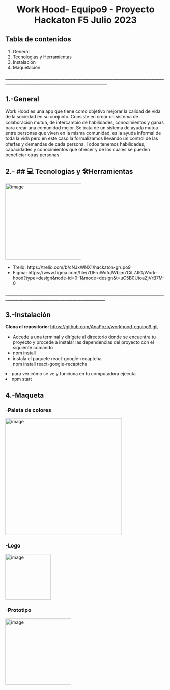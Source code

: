

<h1 align="center"> Work Hood- Equipo9 - Proyecto Hackaton F5 Julio 2023 </h1>

<h2>Tabla de contenidos</h2>

<ol> 
<li>General</li>
<li>Tecnologias y Herramientas</li>
<li>Instalación</li>
<li>Maquetación</li>
</ol>
________________________________________________________________________________________________________________________________

<h2>1.-General</h2>

<p>Work Hood es una app que tiene como objetivo mejorar la calidad de vida de la sociedad en su conjunto. Consiste en crear un sistema  de colaboración mutua, de intercambio de habilidades, conocimientos y ganas para crear una comunidad mejor.
Se trata de un sistema de ayuda mutua entre personas que viven en la misma comunidad, es la ayuda informal de toda la vida pero en este caso la formalizamos llevando un control de las ofertas y demandas de cada persona. 
Todos tenemos habilidades, capacidades y conocimientos que ofrecer y de los cuales se pueden beneficiar otras personas
</p>


<h2> 2.- ## 💻 Tecnologías y 🛠Herramientas </h2>

<img width="239" alt="image" src="https://github.com/AnaPozo/workhood-equipo9/assets/132339878/594fb9de-3b1c-4351-8354-916e23bb3066">

<ul>
 <li>Trello: https://trello.com/b/cNJxWNX1/hackaton-grupo9</li>
<li>Figma: https://www.figma.com/file/7DFruWdfqtWbjm7CiL7JlG/Work-hood?type=design&node-id=0-1&mode=design&t=uC5B0UtoaZjVrB7M-0
</li> </ul>
_______________________________________________________________________________________________________________________________

<h2> 3.-Instalación </h2>

**Clona el repositorio:**
https://github.com/AnaPozo/workhood-equipo9.git


<p>
<ul> 
<li>Accede a una terminal y dirígete al directorio donde se encuentra tu proyecto y procede a instalar las dependencias del proyecto con el siguiente comando</li>
<li>npm install</li>

<li> instala el paquete react-google-recaptcha</li>
<lul>npm install react-google-recaptcha</ul>

<li>para ver cómo se ve y funciona en tu computadora ejecuta</li>
<li>npm start</li>
</p>

<h2>4.-Maqueta</h2>
<h3>-Paleta de colores</h3>
<img width="366" alt="image" src="https://github.com/AnaPozo/workhood-equipo9/assets/132339878/8bf25067-25bb-4719-bad2-4a757f98bb41">

<h3>-Logo</h3>
<img width="143" alt="image" src="https://github.com/AnaPozo/workhood-equipo9/assets/132339878/74e5c6a6-a86f-44b6-82b4-4b111c793ad3">


<h3>-Prototipo</h3>
<img width="207" alt="image" src="https://github.com/AnaPozo/workhood-equipo9/assets/132339878/b0115d98-0b44-4669-82f7-dd53c1193f35">










